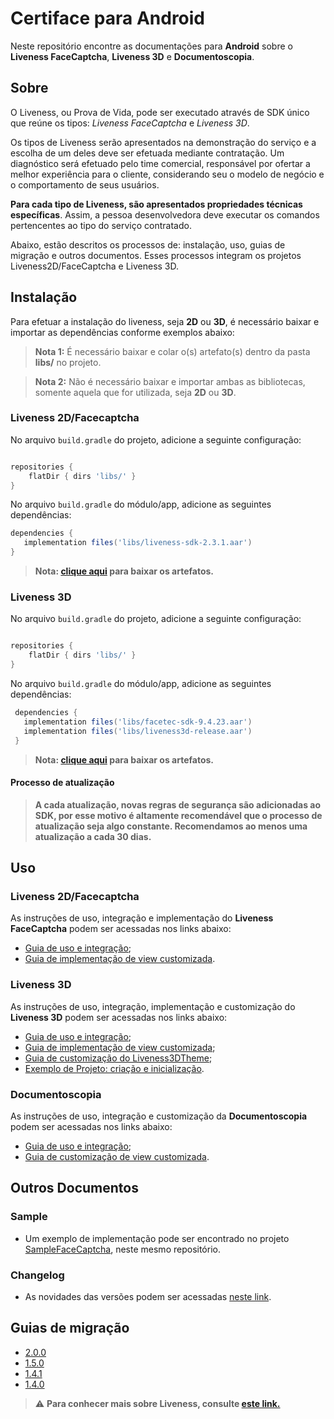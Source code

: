 #  Certiface para Android

Neste repositório encontre as documentações para **Android** sobre o **Liveness FaceCaptcha**, **Liveness 3D** e **Documentoscopia**.



## Sobre

O Liveness, ou Prova de Vida, pode ser executado através de  SDK único que reúne os tipos: *Liveness FaceCaptcha* e *Liveness 3D*. 

Os tipos de Liveness serão apresentados na demonstração do serviço e a escolha de um deles deve ser efetuada mediante contratação. Um diagnóstico será efetuado pelo time comercial, responsável por ofertar a melhor experiência para o cliente, considerando seu o modelo de negócio e o comportamento de seus usuários.

**Para cada tipo de Liveness, são apresentados propriedades técnicas específicas**. Assim, a pessoa desenvolvedora deve executar os comandos pertencentes ao tipo do serviço contratado.

Abaixo, estão descritos os processos de: instalação, uso, guias de migração e outros documentos. Esses processos integram os projetos Liveness2D/FaceCaptcha e Liveness 3D.

##  Instalação

Para efetuar a instalação do liveness, seja **2D** ou **3D**, é necessário baixar e importar as dependências conforme exemplos abaixo:

> **Nota 1:** É necessário baixar e colar o(s) artefato(s) dentro da pasta **libs/** no projeto.

> **Nota 2:** Não é necessário baixar e importar ambas as bibliotecas, somente aquela que for utilizada, seja **2D** ou **3D**.

###  Liveness 2D/Facecaptcha

No arquivo `build.gradle` do projeto, adicione a seguinte configuração:

```gradle

repositories {
    flatDir { dirs 'libs/' }
}

```

No arquivo `build.gradle` do módulo/app, adicione as seguintes dependências:

```gradle
dependencies {
   implementation files('libs/liveness-sdk-2.3.1.aar')
}
```
> **Nota: [clique aqui](https://github.com/oititec/android-oiti-versions) para baixar os artefatos.**

### Liveness 3D

No arquivo `build.gradle` do projeto, adicione a seguinte configuração:

```gradle

repositories {
    flatDir { dirs 'libs/' }
}

```

No arquivo `build.gradle` do módulo/app, adicione as seguintes dependências:

```gradle
 dependencies {
   implementation files('libs/facetec-sdk-9.4.23.aar')
   implementation files('libs/liveness3d-release.aar')
 }
 ```

> **Nota: [clique aqui](https://github.com/oititec/android-oiti-versions) para baixar os artefatos.**

####  Processo de atualização

> **A cada atualização, novas regras de segurança são adicionadas ao SDK, por esse motivo é altamente recomendável que o processo de atualização seja algo constante. Recomendamos ao menos uma atualização a cada 30 dias.**

##  Uso

###  Liveness 2D/Facecaptcha

As instruções de uso, integração e implementação do **Liveness FaceCaptcha** podem ser acessadas nos links abaixo:

  - [Guia de uso e integração](Documentation/Liveness-Usage.md);
  - [Guia de implementação de view customizada](Documentation/Liveness-CustomView.md).

###  Liveness 3D

As instruções de uso, integração, implementação e customização do **Liveness 3D** podem ser acessadas nos links abaixo: 

  - [Guia de uso e integração](Documentation/Liveness3D-Usage.md);
  - [Guia de implementação de view customizada](Documentation/Liveness3D-CustomView.md);
  - [Guia de customização do Liveness3DTheme](Documentation/Liveness3D-Liveness3DTheme.md);
  - [Exemplo de Projeto: criação e inicialização](https://github.com/oititec/android-liveness3d-sample).


###  Documentoscopia

As instruções de uso, integração e customização da **Documentoscopia** podem ser acessadas nos links abaixo:

  - [Guia de uso e integração](Documentation/Documentscopy-Usage.md);
  - [Guia de customização de view customizada](Documentation/Documentscopy-CustomView.md).



##  Outros Documentos

###  Sample

- Um exemplo de implementação pode ser encontrado no projeto [SampleFaceCaptcha](https://github.com/oititec/liveness-android-sdk/tree/main/FaceCaptchaSample "SampleFaceCaptcha"), neste mesmo repositório.

###  Changelog

- As novidades das versões podem ser acessadas [neste link](Documentation/Changelog.md).

##  Guias de migração

- [2.0.0](Documentation/Migration-Guide-2.0.0.md)
- [1.5.0](Documentation/Migration-Guide-1.5.0.md)
- [1.4.1](Documentation/Migration-Guide-1.4.1.md)
- [1.4.0](Documentation/Migration-Guide-1.4.0.md)

>⚠️ **Para conhecer mais sobre Liveness, consulte [este link.](https://certifaceid.readme.io/docs/liveness-detection-vs-atualizada)**
